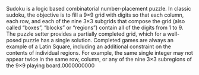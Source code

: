 Sudoku is a logic based combinatorial number-placement puzzle. In classic sudoku, the objective is to fill a  9×9 grid with digits so that each column, each row, and each of the nine 3×3 subgrids that compose the grid (also called “boxes”, “blocks” or “regions”) contain all of the digits from 1 to 9. The puzzle setter provides a partially completed grid, which for a well-posed puzzle has a single solution.
Completed games are always an example of a Latin Square, including an additional constraint on the contents of individual regions. For example, the same single integer may not appear twice in the same row, column, or any of the nine 3×3 subregions of the 9×9 playing board.0000000000
